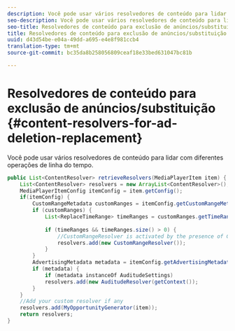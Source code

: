 ```yaml
---
description: Você pode usar vários resolvedores de conteúdo para lidar com diferentes operações de linha do tempo.
seo-description: Você pode usar vários resolvedores de conteúdo para lidar com diferentes operações de linha do tempo.
seo-title: Resolvedores de conteúdo para exclusão de anúncios/substituição
title: Resolvedores de conteúdo para exclusão de anúncios/substituição
uuid: d43d54be-e04a-49dd-a695-e4e8f981ccb4
translation-type: tm+mt
source-git-commit: bc35da8b258056809ceaf18e33bed631047bc81b

---
```



# Resolvedores de conteúdo para exclusão de anúncios/substituição {#content-resolvers-for-ad-deletion-replacement}

Você pode usar vários resolvedores de conteúdo para lidar com diferentes operações de linha do tempo.

```java
public List<ContentResolver> retrieveResolvers(MediaPlayerItem item) { 
    List<ContentResolver> resolvers = new ArrayList<ContentResolver>(); 
    MediaPlayerItemConfig itemConfig = item.getConfig(); 
    if(itemConfig) { 
        CustomRangeMetadata customRanges = itemConfig.getCustomRangeMetadata(); 
        if (customRanges) { 
            List<ReplaceTimeRange> timeRanges = customRanges.getTimeRangeList(); 
 
            if (timeRanges && timeRanges.size() > 0) { 
                //CustomRangeResolver is activated by the presence of CustomRanges 
                resolvers.add(new CustomRangeResolver()); 
            } 
        } 
        AdvertisingMetadata metadata = itemConfig.getAdvertisingMetadata(); 
        if (metadata) { 
            if (metadata instanceOf AuditudeSettings)  
            resolvers.add(new AuditudeResolver(getContext());                                      
        } 
    } 
    //Add your custom resolver if any 
    resolvers.add(MyOpportunityGenerator(item)); 
    return resolvers; 
} 
```
